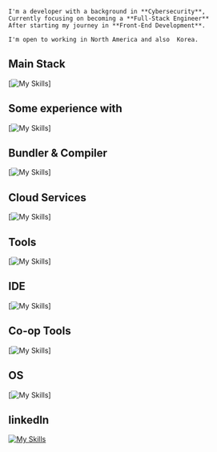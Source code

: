 ```
I'm a developer with a background in **Cybersecurity**,
Currently focusing on becoming a **Full-Stack Engineer**
After starting my journey in **Front-End Development**.

I'm open to working in North America and also  Korea.

```

##  Main Stack
[![My Skills](https://skillicons.dev/icons?i=react,nextjs,html,css,js,nodejs,express,mysql)]

## Some experience with
[![My Skills](https://skillicons.dev/icons?i=haskell,sequelize)]

##  Bundler & Compiler
[![My Skills](https://skillicons.dev/icons?i=vite,babel)]

##  Cloud Services
[![My Skills](https://skillicons.dev/icons?i=aws,vercel)]

##  Tools
[![My Skills](https://skillicons.dev/icons?i=docker,figma,postman,vim)]

##  IDE
[![My Skills](https://skillicons.dev/icons?i=webstorm,vscode)]

##  Co-op Tools
[![My Skills](https://skillicons.dev/icons?i=notion,git,github)]

##  OS
[![My Skills](https://skillicons.dev/icons?i=windows,linux,kali,ubuntu)]

## linkedIn
[![My Skills](https://skillicons.dev/icons?i=linkedin)](https://www.linkedin.com/in/jaden-choi-16a541227/) 


<!--
**JadenMeister/jadenMeister** is a ✨ _special_ ✨ repository because its `README.md` (this file) appears on your GitHub profile.

Here are some ideas to get you started:

- 🔭 I’m currently working on ...
- 🌱 I’m currently learning ...
- 👯 I’m looking to collaborate on ...
- 🤔 I’m looking for help with ...
- 💬 Ask me about ...
- 📫 How to reach me: ...
- 😄 Pronouns: ...
- ⚡ Fun fact: ...
-->
